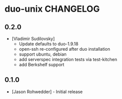 duo-unix CHANGELOG
=============

0.2.0
-----
- [Vladimir Sudilovsky]
    - Update defaults to duo-1.9.18
    - open-ssh re-configured after duo installation
    - support ubuntu, debian
    - add serverspec integration tests via test-kitchen
    - add Berkshelf support

0.1.0
-----
- [Jason Rohwedder] - Initial release
